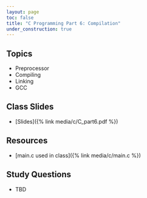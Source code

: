 ```yaml
---
layout: page
toc: false
title: "C Programming Part 6: Compilation"
under_construction: true
---
```


## Topics
* Preprocessor
* Compiling
* Linking
* GCC

## Class Slides
- [Slides]({% link media/c/C_part6.pdf %})

## Resources
- [main.c used in class]({% link media/c/main.c %})

## Study Questions
- TBD